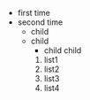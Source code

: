 - first time
- second time
  - child 
  - child
      - child child
      1. list1
      2. list2
      3. list3
      4. list4
